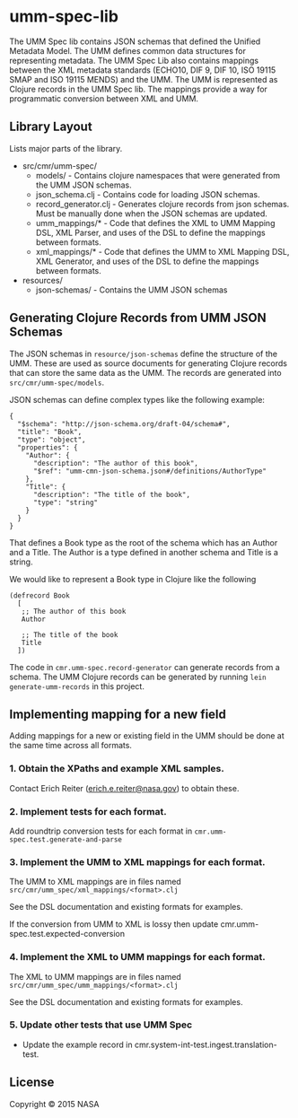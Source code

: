 # umm-spec-lib

The UMM Spec lib contains JSON schemas that defined the Unified Metadata Model. The UMM defines common data structures for representing metadata. The UMM Spec Lib also contains mappings between the XML metadata standards (ECHO10, DIF 9, DIF 10, ISO 19115 SMAP and ISO 19115 MENDS) and the UMM. The UMM is represented as Clojure records in the UMM Spec lib. The mappings provide a way for programmatic conversion between XML and UMM.

## Library Layout

Lists major parts of the library.

  * src/cmr/umm-spec/
    * models/ - Contains clojure namespaces that were generated from the UMM JSON schemas.
    * json_schema.clj - Contains code for loading JSON schemas.
    * record_generator.clj - Generates clojure records from json schemas. Must be manually done when the JSON schemas are updated.
    * umm_mappings/* - Code that defines the XML to UMM Mapping DSL, XML Parser, and uses of the DSL to define the mappings between formats.
    * xml_mappings/* - Code that defines the UMM to XML Mapping DSL, XML Generator, and uses of the DSL to define the mappings between formats.
  * resources/
    * json-schemas/ - Contains the UMM JSON schemas


## Generating Clojure Records from UMM JSON Schemas

The JSON schemas in `resource/json-schemas` define the structure of the UMM. These are used as source documents for generating Clojure records that can store the same data as the UMM. The records are generated into `src/cmr/umm-spec/models`.

JSON schemas can define complex types like the following example:

```
{
  "$schema": "http://json-schema.org/draft-04/schema#",
  "title": "Book",
  "type": "object",
  "properties": {
    "Author": {
      "description": "The author of this book",
      "$ref": "umm-cmn-json-schema.json#/definitions/AuthorType"
    },
    "Title": {
      "description": "The title of the book",
      "type": "string"
    }
  }
}
```

That defines a Book type as the root of the schema which has an Author and a Title. The Author is a type defined in another schema and Title is a string.

We would like to represent a Book type in Clojure like the following

```
(defrecord Book
  [
   ;; The author of this book
   Author

   ;; The title of the book
   Title
  ])
```

The code in `cmr.umm-spec.record-generator` can generate records from a schema. The UMM Clojure records can be generated by running `lein generate-umm-records` in this project.

## Implementing mapping for a new field

Adding mappings for a new or existing field in the UMM should be done at the same time across all formats.

### 1. Obtain the XPaths and example XML samples.

Contact Erich Reiter (erich.e.reiter@nasa.gov) to obtain these.

### 2. Implement tests for each format.

Add roundtrip conversion tests for each format in `cmr.umm-spec.test.generate-and-parse`

### 3. Implement the UMM to XML mappings for each format.

The UMM to XML mappings are in files named `src/cmr/umm_spec/xml_mappings/<format>.clj`

See the DSL documentation and existing formats for examples.

If the conversion from UMM to XML is lossy then update cmr.umm-spec.test.expected-conversion

### 4. Implement the XML to UMM mappings for each format.

The XML to UMM mappings are in files named `src/cmr/umm_spec/umm_mappings/<format>.clj`

See the DSL documentation and existing formats for examples.

### 5. Update other tests that use UMM Spec

* Update the example record in cmr.system-int-test.ingest.translation-test.

## License

Copyright © 2015 NASA
